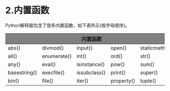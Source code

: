# 2.内置函数

Python解释器包含了很多内置函数，如下表所示(按字母顺序)。

<table>
  <thead>
	<tr style="background:gray">
		<th colspan="5">内置函数</th>
	</tr>
  </thead>
  <tbody>
	<tr>
		<td>abs()</td>
		<td>divmod()</td>
		<td>input()</td>
		<td>open()</td>
		<td>staticmethod()</td>
	</tr>
	<tr>
		<td>all()</td>
		<td>enumerate()</td>
		<td>int()</td>
		<td>ord()</td>
		<td>str()</td>
	</tr>
	<tr>
		<td>any()</td>
		<td>eval()</td>
		<td>isinstance()</td>
		<td>pow()</td>
		<td>sum()</td>
	</tr>
	<tr>
		<td>basestring()</td>
		<td>execfile()</td>
		<td>issubclass()</td>
		<td>print()</td>
		<td>super()</td>
	</tr>
	<tr>
		<td>bin()</td>
		<td>file()</td>
		<td>iter()</td>
		<td>property()</td>
		<td>tuple()</td>
	</tr>
  </tbody>
</table>
